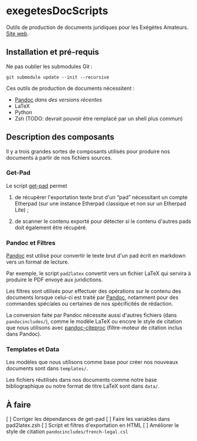 
exegetesDocScripts
==================

Outils de production de documents juridiques pour les Exégètes
Amateurs. [Site web](https://exegetes.eu.org/outils/).

## Installation et pré-requis

Ne pas oublier les submodules Git :

    git submodule update --init --recursive

Ces outils de production de documents nécessitent :

* [Pandoc] *dans des versions récentes*
* LaTeX
* Python
* Zsh (TODO: devrait pouvoir être remplacé par un shell plus commun)

## Description des composants

Il y a trois grandes sortes de composants utilisés pour produire nos
documents à partir de nos fichiers sources.

### Get-Pad

Le script [get-pad] permet

 1. de récupérer l'exportation texte brut d'un “pad” nécessitant un
    compte Etherpad (sur une instance Etherpad classique et non sur un
    Etherpad Lite) ;

 2. de scanner le contenu exporté pour détecter si le contenu d'autres
    pads doit également être récupéré.
 
### Pandoc et Filtres

[Pandoc] est utilisé pour convertir le texte brut d'un pad écrit en
markdown vers un format de lecture.

Par exemple, le script `pad2latex` convertit vers un fichier LaTeX qui
servira à produire le PDF envoyé aux juridictions.

Les filtres sont utilisés pour effectuer des opérations sur le contenu
des documents lorsque celui-ci est traité par [Pandoc], notamment pour
des commandes spéciales ou certaines de nos spécificités de rédaction.

La conversion faite par Pandoc nécessite aussi d'autres fichiers (dans
`pandocincludes/`), comme le modèle LaTeX ou encore le style de
citation que nous utilisons avec [pandoc-citeproc] (filtre-moteur de
citation inclus dans Pandoc).

### Templates et Data

Les modèles que nous utilisons comme base pour créer nos nouveaux
documents sont dans `templates/`.

Les fichiers réutilisés dans nos documents comme notre base
bibliographique ou notre format de titre LaTeX sont dans `data/`.

[pandoc]: http://pandoc.org/
[pandoc-citeproc]: https://github.com/jgm/pandoc-citeproc
[get-pad]: https://github.com/hugoroy/get-pad/

## À faire

 [ ] Corriger les dépendances de get-pad
 [ ] Faire les variables dans pad2latex.zsh
 [ ] Script et filtres d'exportation en HTML
 [ ] Améliorer le style de citation `pandocincludes/french-legal.csl`

